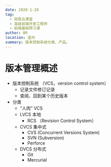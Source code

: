 ```yaml
---
date: 2020-1-28
tag: 
  - 网易云课堂
  - 高级前端开发工程师
  - 前端基础预习课
author: BR
location: 温州
summary: 版本控制系统分类、产品。
---
```


# 版本管理概述

* 版本控制系统 （VCS，version control system）
  * 记录文件修订记录
  * 查阅、回到某个历史版本
* 分类
  * “人肉” VCS
  * LVCS 本地
    * RCS （Revision Control System）
  * CVCS 集中式
    * CVS (Concurrent Versions System)
    * SVN (Subversion)
    * Perforce
  * DVCS 分布式
    * Git
    * Mercurial